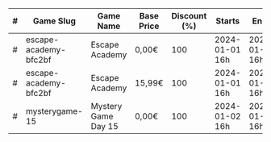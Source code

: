 |#|Game Slug|Game Name|Base Price|Discount (%)|Starts|Ends|
|---|---|---|---|---|---|---|
|#|escape-academy-bfc2bf|Escape Academy|0,00€|100|2024-01-01 16h|2024-01-02 16h|
|#|escape-academy-bfc2bf|Escape Academy|15,99€|100|2024-01-01 16h|2024-01-02 16h|
|#|mysterygame-15|Mystery Game Day 15|0,00€|100|2024-01-02 16h|2024-01-03 16h|
